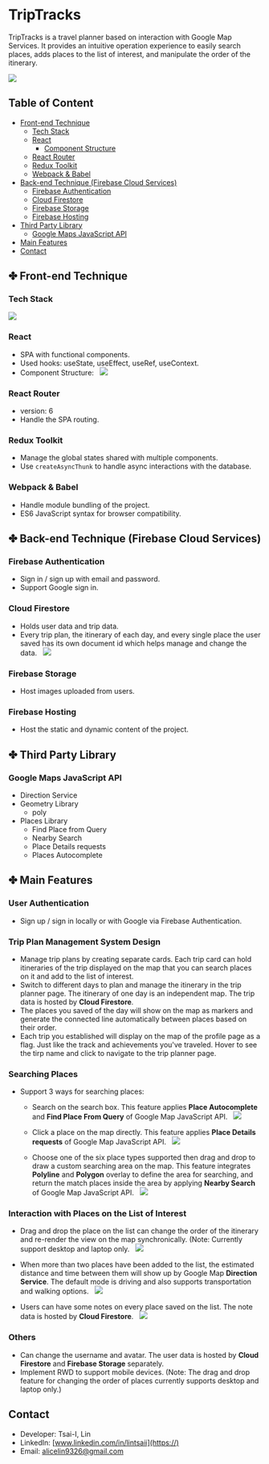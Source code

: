 # TripTracks

TripTracks is a travel planner based on interaction with Google Map Services. It provides an intuitive operation experience to easily search places, adds places to the list of interest, and manipulate the order of the itinerary.

![](https://i.imgur.com/zeADE9o.png)


## Table of Content

* [Front-end Technique](#frontend)
    * [Tech Stack](#tech-stack)
    * [React](#react)
        * [Component Structure](#component-structure)
    * [React Router](#react-router)
    * [Redux Toolkit](#redux)
    * [Webpack & Babel](#webpack&babel)
* [Back-end Technique (Firebase Cloud Services)](#backend)
    * [Firebase Authentication](#auth)
    * [Cloud Firestore](#firestore)
    * [Firebase Storage](#storage)
    * [Firebase Hosting](#hosting)
* [Third Party Library](#third-party)
    * [Google Maps JavaScript API](#google-map)
* [Main Features](#main-features)
* [Contact](#contact)


## ✤ Front-end Technique

### Tech Stack
![](https://i.imgur.com/v2lATQ2.png)

### React
* SPA with functional components.
* Used hooks: useState, useEffect, useRef, useContext.
* Component Structure:
&nbsp;
 ![](https://i.imgur.com/b9OP6jK.png)

### React Router
* version: 6
* Handle the SPA routing.

### Redux Toolkit
* Manage the global states shared with multiple components.
* Use `createAsyncThunk` to handle async interactions with the database.

### Webpack & Babel
* Handle module bundling of the project.
* ES6 JavaScript syntax for browser compatibility.


## ✤ Back-end Technique (Firebase Cloud Services)
### Firebase Authentication
* Sign in / sign up with email and password.
* Support Google sign in.

### Cloud Firestore
* Holds user data and trip data.
* Every trip plan, the itinerary of each day, and every single place the user saved has its own document id which helps manage and change the data.
&nbsp;
 ![](https://i.imgur.com/3A3nQ2i.png)

### Firebase Storage
* Host images uploaded from users.

### Firebase Hosting
* Host the static and dynamic content of the project.


## ✤ Third Party Library

### Google Maps JavaScript API
* Direction Service
* Geometry Library
    * poly
* Places Library
    * Find Place from Query
    * Nearby Search
    * Place Details requests
    * Places Autocomplete

## ✤ Main Features
### User Authentication
* Sign up / sign in locally or with Google via Firebase Authentication.

### Trip Plan Management System Design
* Manage trip plans by creating separate cards. Each trip card can hold itineraries of the trip displayed on the map that you can search places on it and add to the list of interest.
* Switch to different days to plan and manage the itinerary in the trip planner page. The itinerary of one day is an independent map. The trip data is hosted by **Cloud Firestore**.
* The places you saved of the day will show on the map as markers and generate the connected line automatically between places based on their order.
* Each trip you established will display on the map of the profile page as a flag. Just like the track and achievements you've traveled. Hover to see the tirp name and click to navigate to the trip planner page.

### Searching Places
* Support 3 ways for searching places:
    * Search on the search box. This feature applies **Place Autocomplete** and **Find Place From Query** of Google Map JavaScript API.
    &nbsp;
     ![](https://i.imgur.com/WBKYreL.gif)
     
    * Click a place on the map directly. This feature applies **Place Details requests** of Google Map JavaScript API.
    &nbsp;
     ![](https://i.imgur.com/WBKYreL.gif)
     
    * Choose one of the six place types supported then drag and drop to draw a custom searching area on the map. This feature integrates **Polyline** and **Polygon** overlay to define the area for searching, and return the match places inside the area by applying **Nearby Search** of Google Map JavaScript API.
    &nbsp;
     ![](https://i.imgur.com/NxrECBj.gif)

### Interaction with Places on the List of Interest
* Drag and drop the place on the list can change the order of the itinerary and re-render the view on the map synchronically. (Note: Currently support desktop and laptop only.
&nbsp;
![](https://i.imgur.com/AGQSFC2.gif)

* When more than two places have been added to the list, the estimated distance and time between them will show up by Google Map **Direction Service**. The default mode is driving and also supports transportation and walking options.
&nbsp;
 ![](https://i.imgur.com/GtfLr0t.gif)

* Users can have some notes on every place saved on the list. The note data is hosted by **Cloud Firestore**.
&nbsp;
 ![](https://i.imgur.com/At8mKhr.gif)

### Others
* Can change the username and avatar. The user data is hosted by **Cloud Firestore** and **Firebase Storage** separately.
* Implement RWD to support mobile devices. (Note: The drag and drop feature for changing the order of places currently supports desktop and laptop only.)

## Contact

* Developer: Tsai-I, Lin
* LinkedIn: [www.linkedin.com/in/lintsaii](https://)
* Email: alicelin9326@gmail.com
